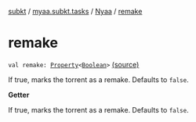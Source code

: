 [subkt](../../index.md) / [myaa.subkt.tasks](../index.md) / [Nyaa](index.md) / [remake](./remake.md)

# remake

`val remake: `[`Property`](https://docs.gradle.org/current/javadoc/org/gradle/api/provider/Property.html)`<`[`Boolean`](https://kotlinlang.org/api/latest/jvm/stdlib/kotlin/-boolean/index.html)`>` [(source)](https://github.com/Myaamori/SubKt/blob/master/src/main/kotlin/myaa/subkt/tasks/tasks.kt#L878)

If true, marks the torrent as a remake.
Defaults to `false`.

**Getter**

If true, marks the torrent as a remake.
Defaults to `false`.

